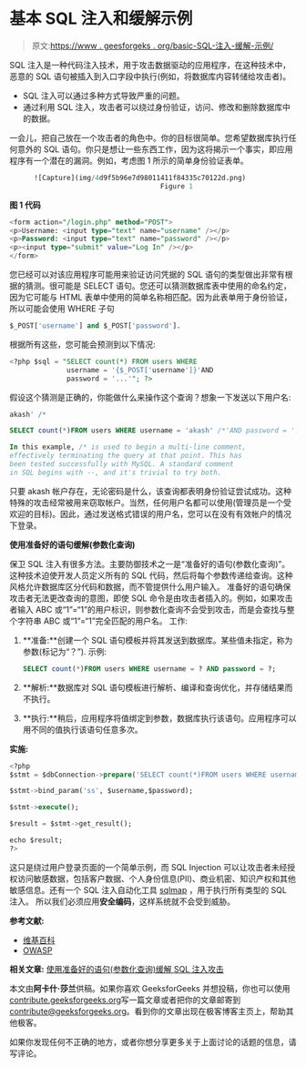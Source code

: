# 基本 SQL 注入和缓解示例

> 原文:[https://www . geesforgeks . org/basic-SQL-注入-缓解-示例/](https://www.geeksforgeeks.org/basic-sql-injection-mitigation-example/)

SQL 注入是一种代码注入技术，用于攻击数据驱动的应用程序，在这种技术中，恶意的 SQL 语句被插入到入口字段中执行(例如，将数据库内容转储给攻击者)。

*   SQL 注入可以通过多种方式导致严重的问题。
*   通过利用 SQL 注入，攻击者可以绕过身份验证，访问、修改和删除数据库中的数据。

一会儿，把自己放在一个攻击者的角色中。你的目标很简单。您希望数据库执行任何意外的 SQL 语句。你只是想让一些东西工作，因为这将揭示一个事实，即应用程序有一个潜在的漏洞。例如，考虑图 1 所示的简单身份验证表单。

```sql
      ![Capture](img/4d9f5b96e7d98011411f84335c70122d.png)
                                     Figure 1
```

**图 1 代码**

```sql
<form action="/login.php" method="POST">
<p>Username: <input type="text" name="username" /></p>
<p>Password: <input type="text" name="password" /></p>
<p><input type="submit" value="Log In" /></p>
</form>
```

您已经可以对该应用程序可能用来验证访问凭据的 SQL 语句的类型做出非常有根据的猜测。很可能是 SELECT 语句。您还可以猜测数据库表中使用的命名约定，因为它可能与 HTML 表单中使用的简单名称相匹配。因为此表单用于身份验证，所以可能会使用 WHERE 子句

```sql
$_POST['username'] and $_POST['password'].
```

根据所有这些，您可能会预测到以下情况:

```sql
<?php $sql = "SELECT count(*) FROM users WHERE 
              username = '{$_POST['username']}'AND 
              password = '...'"; ?>
```

假设这个猜测是正确的，你能做什么来操作这个查询？想象一下发送以下用户名:

```sql
akash' /*
```

```sql
SELECT count(*)FROM users WHERE username = 'akash' /*'AND password = '...'";
```

```sql
In this example, /* is used to begin a multi-line comment,
effectively terminating the query at that point. This has
been tested successfully with MySQL. A standard comment 
in SQL begins with --, and it's trivial to try both.
```

只要 akash 帐户存在，无论密码是什么，该查询都表明身份验证尝试成功。这种特殊的攻击经常被用来窃取帐户。当然，任何用户名都可以使用(管理员是一个受欢迎的目标)。因此，通过发送格式错误的用户名，您可以在没有有效帐户的情况下登录。

**使用准备好的语句缓解(参数化查询)**

保卫 SQL 注入有很多方法。主要防御技术之一是“准备好的语句(参数化查询)”。这种技术迫使开发人员定义所有的 SQL 代码，然后将每个参数传递给查询。这种风格允许数据库区分代码和数据，而不管提供什么用户输入。
准备好的语句确保攻击者无法更改查询的意图，即使 SQL 命令是由攻击者插入的。例如，如果攻击者输入 ABC 或“1”=“1”的用户标识，则参数化查询不会受到攻击，而是会查找与整个字符串 ABC 或“1”=“1”完全匹配的用户名。
工作:

1.  **准备:**创建一个 SQL 语句模板并将其发送到数据库。某些值未指定，称为参数(标记为“？”).
    示例:

    ```sql
    SELECT count(*)FROM users WHERE username = ? AND password = ?;
    ```

2.  **解析:**数据库对 SQL 语句模板进行解析、编译和查询优化，并存储结果而不执行。
3.  **执行:**稍后，应用程序将值绑定到参数，数据库执行该语句。应用程序可以用不同的值执行该语句任意多次。

**实施:**

```sql
<?php 
$stmt = $dbConnection->prepare('SELECT count(*)FROM users WHERE username = ? AND password = ?');

$stmt->bind_param('ss', $username,$password);

$stmt->execute();

$result = $stmt->get_result();

echo $result;
?>
```

这只是绕过用户登录页面的一个简单示例，而 SQL Injection 可以让攻击者未经授权访问敏感数据，包括客户数据、个人身份信息(PII)、商业机密、知识产权和其他敏感信息。还有一个 SQL 注入自动化工具 [sqlmap](http://sqlmap.org/) ，用于执行所有类型的 SQL 注入。
所以我们必须应用**安全编码**，这样系统就不会受到威胁。

**参考文献:**

*   [维基百科](https://en.wikipedia.org/wiki/SQL_injection)
*   [OWASP](https://www.owasp.org/index.php/SQL_Injection)

**相关文章:**
[使用准备好的语句(参数化查询)缓解 SQL 注入攻击](https://www.geeksforgeeks.org/mitigation-sql-injection-attack-using-prepared-statements-parameterized-queries/)

本文由**阿卡什·莎兰**供稿。如果你喜欢 GeeksforGeeks 并想投稿，你也可以使用[contribute.geeksforgeeks.org](http://www.contribute.geeksforgeeks.org)写一篇文章或者把你的文章邮寄到 contribute@geeksforgeeks.org。看到你的文章出现在极客博客主页上，帮助其他极客。

如果你发现任何不正确的地方，或者你想分享更多关于上面讨论的话题的信息，请写评论。